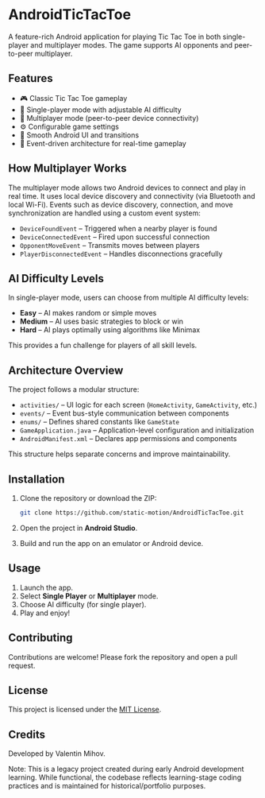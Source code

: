 # AndroidTicTacToe

A feature-rich Android application for playing Tic Tac Toe in both single-player and multiplayer modes. The game supports AI opponents and peer-to-peer multiplayer.

## Features

- 🎮 Classic Tic Tac Toe gameplay
- 🤖 Single-player mode with adjustable AI difficulty
- 🤝 Multiplayer mode (peer-to-peer device connectivity)
- ⚙️ Configurable game settings
- 📱 Smooth Android UI and transitions
- 📡 Event-driven architecture for real-time gameplay

## How Multiplayer Works

The multiplayer mode allows two Android devices to connect and play in real time. It uses local device discovery and connectivity (via Bluetooth and local Wi-Fi). Events such as device discovery, connection, and move synchronization are handled using a custom event system:

- `DeviceFoundEvent` – Triggered when a nearby player is found
- `DeviceConnectedEvent` – Fired upon successful connection
- `OpponentMoveEvent` – Transmits moves between players
- `PlayerDisconnectedEvent` – Handles disconnections gracefully

## AI Difficulty Levels

In single-player mode, users can choose from multiple AI difficulty levels:

- **Easy** – AI makes random or simple moves
- **Medium** – AI uses basic strategies to block or win
- **Hard** – AI plays optimally using algorithms like Minimax

This provides a fun challenge for players of all skill levels.

## Architecture Overview

The project follows a modular structure:

- `activities/` – UI logic for each screen (`HomeActivity`, `GameActivity`, etc.)
- `events/` – Event bus-style communication between components
- `enums/` – Defines shared constants like `GameState`
- `GameApplication.java` – Application-level configuration and initialization
- `AndroidManifest.xml` – Declares app permissions and components

This structure helps separate concerns and improve maintainability.

## Installation

1. Clone the repository or download the ZIP:
   ```bash
   git clone https://github.com/static-motion/AndroidTicTacToe.git
   ```

2. Open the project in **Android Studio**.

3. Build and run the app on an emulator or Android device.

## Usage

1. Launch the app.
2. Select **Single Player** or **Multiplayer** mode.
3. Choose AI difficulty (for single player).
4. Play and enjoy!

## Contributing

Contributions are welcome! Please fork the repository and open a pull request.

## License

This project is licensed under the [MIT License](LICENSE).

## Credits

Developed by Valentin Mihov.

Note: This is a legacy project created during early Android development learning. While functional, the codebase reflects learning-stage coding practices and is maintained for historical/portfolio purposes.
